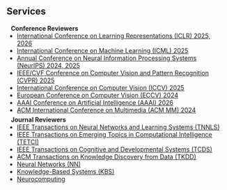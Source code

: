 ## Services

<h4 style="margin:0 10px 0;">Conference Reviewers</h4>

<ul style="margin:0 0 5px;">
   <li><a href="https://iclr.cc/Conferences/2025/"><autocolor>International Conference on Learning Representations (ICLR) 2025, 2026 </autocolor></a></li>
   <li><a href="https://icml.cc/Conferences/2025/"><autocolor>International Conference on Machine Learning (ICML) 2025 </autocolor></a></li>
   <li><a href="https://neurips.cc/"><autocolor> Annual Conference on Neural Information Processing Systems (NeurIPS) 2024, 2025 </autocolor></a></li>
   <li><a href="http://cvpr2025.thecvf.com/"><autocolor>IEEE/CVF Conference on Computer Vision and Pattern Recognition (CVPR) 2025 </autocolor></a></li>
   <li><a href="https://iccv.thecvf.com/Conferences/2025"><autocolor>International Conference on Computer Vision (ICCV) 2025 </autocolor></a></li>
   <li><a href="https://eccv2024.ecva.net/"><autocolor>European Conference on Computer Vision (ECCV) 2024</autocolor></a></li>
  <li><a href="https://aaai.org/conference/aaai/aaai-26/"><autocolor>AAAI Conference on Artificial Intelligence (AAAI) 2026</autocolor></a></li>
   <li><a href="https://2024.acmmm.org/"><autocolor> ACM International Conference on Multimedia (ACM MM) 2024 </autocolor></a></li>
</ul>

<h4 style="margin:0 10px 0;">Journal Reviewers</h4>

<ul style="margin:0 0 20px;">
  <li><a href="https://ieeexplore.ieee.org/xpl/RecentIssue.jsp?punumber=5962385"><autocolor>IEEE Transactions on Neural Networks and Learning Systems (TNNLS)</autocolor></a></li>
  <li><a href="https://cis.ieee.org/publications/t-emerging-topics-in-ci"><autocolor>IEEE Transactions on Emerging Topics in Computational Intelligence (TETCI)</autocolor></a></li>
   <li><a href="https://cis.ieee.org/publications/t-cognitive-and-developmental-systems"><autocolor>IEEE Transactions on Cognitive and Developmental Systems (TCDS)</autocolor></a></li>
   <li><a href="https://dl.acm.org/journal/TKDD"><autocolor>ACM Transactions on Knowledge Discovery from Data (TKDD)</autocolor></a></li>
  <li><a href="https://www.sciencedirect.com/journal/neural-networks"><autocolor> Neural Networks (NN)</autocolor></a></li>
   <li><a href="https://www.sciencedirect.com/journal/knowledge-based-systems"><autocolor> Knowledge-Based Systems (KBS)</autocolor></a></li>
  <li><a href="https://www.sciencedirect.com/journal/neurocomputing"><autocolor> Neurocomputing </autocolor></a></li>
</ul>

